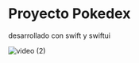 # Proyecto Pokedex
 
 desarrollado con swift y swiftui
 
 ![video (2)](https://user-images.githubusercontent.com/72414242/186255727-f1065803-b03e-45ac-8be0-925638697382.gif)
